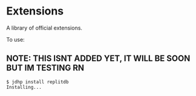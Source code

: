 # Extensions
A library of official extensions.

To use:
## NOTE: THIS ISNT ADDED YET, IT WILL BE SOON BUT IM TESTING RN
```shell-session
$ jdhp install replitdb
Installing...
```

